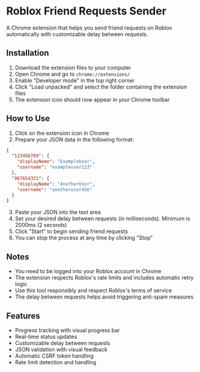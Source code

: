 # Roblox Friend Requests Sender

A Chrome extension that helps you send friend requests on Roblox automatically with customizable delay between requests.

## Installation

1. Download the extension files to your computer
2. Open Chrome and go to `chrome://extensions/`
3. Enable "Developer mode" in the top right corner
4. Click "Load unpacked" and select the folder containing the extension files
5. The extension icon should now appear in your Chrome toolbar

## How to Use

1. Click on the extension icon in Chrome
2. Prepare your JSON data in the following format:

```json
{
  "123456789": {
    "displayName": "ExampleUser",
    "username": "exampleuser123"
  },
  "987654321": {
    "displayName": "AnotherUser",
    "username": "anotheruser456"
  }
}
```

3. Paste your JSON into the text area
4. Set your desired delay between requests (in milliseconds). Minimum is 2000ms (2 seconds)
5. Click "Start" to begin sending friend requests
6. You can stop the process at any time by clicking "Stop"

## Notes

- You need to be logged into your Roblox account in Chrome
- The extension respects Roblox's rate limits and includes automatic retry logic
- Use this tool responsibly and respect Roblox's terms of service
- The delay between requests helps avoid triggering anti-spam measures

## Features

- Progress tracking with visual progress bar
- Real-time status updates
- Customizable delay between requests
- JSON validation with visual feedback
- Automatic CSRF token handling
- Rate limit detection and handling

